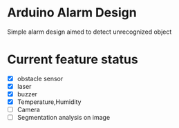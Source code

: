 # Arduino Alarm Design

Simple alarm design aimed to detect unrecognized object

# Current feature status

- [x] obstacle sensor 
- [x] laser
- [x] buzzer
- [x] Temperature,Humidity
- [ ] Camera
- [ ] Segmentation analysis on image